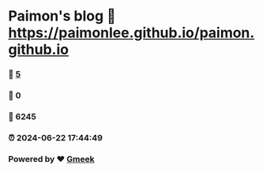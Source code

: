 # Paimon's blog :link: https://paimonlee.github.io/paimon.github.io 
### :page_facing_up: [5](https://paimonlee.github.io/paimon.github.io/tag.html) 
### :speech_balloon: 0 
### :hibiscus: 6245 
### :alarm_clock: 2024-06-22 17:44:49 
### Powered by :heart: [Gmeek](https://github.com/Meekdai/Gmeek)
